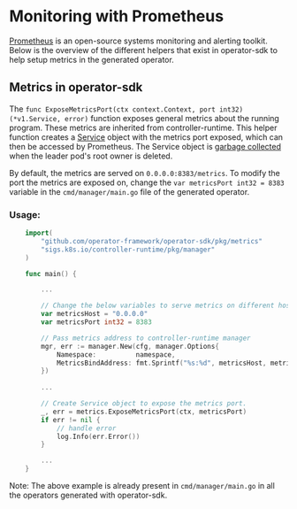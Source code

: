 # Monitoring with Prometheus

[Prometheus][prometheus] is an open-source systems monitoring and alerting toolkit. Below is the overview of the different helpers that exist in operator-sdk to help setup metrics in the generated operator.

## Metrics in operator-sdk

The `func ExposeMetricsPort(ctx context.Context, port int32) (*v1.Service, error)` function exposes general metrics about the running program. These metrics are inherited from controller-runtime. This helper function creates a [Service][service] object with the metrics port exposed, which can then be accessed by Prometheus. The Service object is [garbage collected][gc] when the leader pod's root owner is deleted.

By default, the metrics are served on `0.0.0.0:8383/metrics`. To modify the port the metrics are exposed on, change the `var metricsPort int32 = 8383` variable in the `cmd/manager/main.go` file of the generated operator.

### Usage:

```go
    import(
        "github.com/operator-framework/operator-sdk/pkg/metrics"
        "sigs.k8s.io/controller-runtime/pkg/manager"
    )

    func main() {

        ...

        // Change the below variables to serve metrics on different host or port.
        var metricsHost = "0.0.0.0"
        var metricsPort int32 = 8383

        // Pass metrics address to controller-runtime manager
        mgr, err := manager.New(cfg, manager.Options{
            Namespace:          namespace,
            MetricsBindAddress: fmt.Sprintf("%s:%d", metricsHost, metricsPort),
        })
        
        ...

        // Create Service object to expose the metrics port.
        _, err = metrics.ExposeMetricsPort(ctx, metricsPort)
        if err != nil {
            // handle error
            log.Info(err.Error())
        }

        ...
    }
```

Note: The above example is already present in `cmd/manager/main.go` in all the operators generated with operator-sdk.

[prometheus]: https://prometheus.io/
[service]: https://kubernetes.io/docs/concepts/services-networking/service/
[gc]: https://kubernetes.io/docs/concepts/workloads/controllers/garbage-collection/#owners-and-dependents

